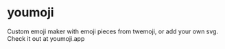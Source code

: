 # youmoji
Custom emoji maker with emoji pieces from twemoji, or add your own svg. Check it out at youmoji.app
